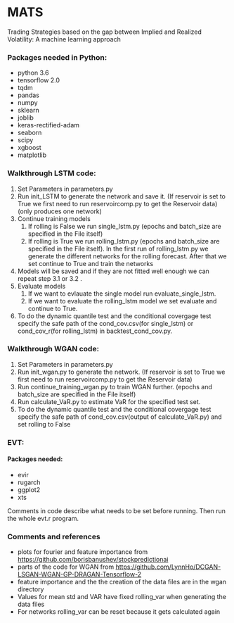 # MATS
 Trading Strategies based on the gap between Implied and Realized Volatility: A machine learning approach

### Packages needed in Python:
* python 3.6
* tensorflow 2.0
* tqdm
* pandas
* numpy
* sklearn
* joblib
* keras-rectified-adam
* seaborn
* scipy
* xgboost
* matplotlib

### Walkthrough LSTM code:
1. Set Parameters in parameters.py 
2. Run init_LSTM to generate the network and save it. (If reservoir is set to True we first need to run reservoircomp.py to get the Reservoir data)(only produces one network)
3. Continue training models
	1. If rolling is False we run single_lstm.py (epochs and batch_size are specified in the File itself)
	2. If rolling is True we run rolling_lstm.py (epochs and batch_size are specified in the File itself). In the first run of rolling_lstm.py we generate the different networks for the rolling forecast. After that we set continue to True and train the networks
4. Models will be saved and if they are not fitted well enough we can repeat step 3.1 or 3.2 .
5. Evaluate models
	1. If we want to evlauate the single model run evaluate_single_lstm. 
	2. If we want to evaluate the rolling_lstm model we set evaluate and continue to True.
6. To do the dynamic quantile test and the conditional covergage test specify the safe path of the cond_cov.csv(for single_lstm) or cond_cov_r(for rolling_lstm) in backtest_cond_cov.py.

### Walkthrough WGAN code:
1. Set Parameters in parameters.py 
2. Run init_wgan.py to generate the network. (If reservoir is set to True we first need to run reservoircomp.py to get the Reservoir data)
3. Run continue_training_wgan.py to train WGAN further. (epochs and batch_size are specified in the File itself)
4. Run calculate_VaR.py to estimate VaR for the specified test set.
5. To do the dynamic quantile test and the conditional covergage test specify the safe path of cond_cov.csv(output of calculate_VaR.py) and set rolling to False

### EVT:
#### Packages needed:
* evir
* rugarch
* ggplot2
* xts

Comments in code describe what needs to be set before running.
Then run the whole evt.r program.

### Comments and references
* plots for fourier and feature importance from https://github.com/borisbanushev/stockpredictionai
* parts of the code for WGAN from https://github.com/LynnHo/DCGAN-LSGAN-WGAN-GP-DRAGAN-Tensorflow-2
* feature importance and the the creation of the data files are in the wgan directory
* Values for mean std and VAR have fixed rolling_var when generating the data files
* For networks rolling_var can be reset because it gets calculated again
